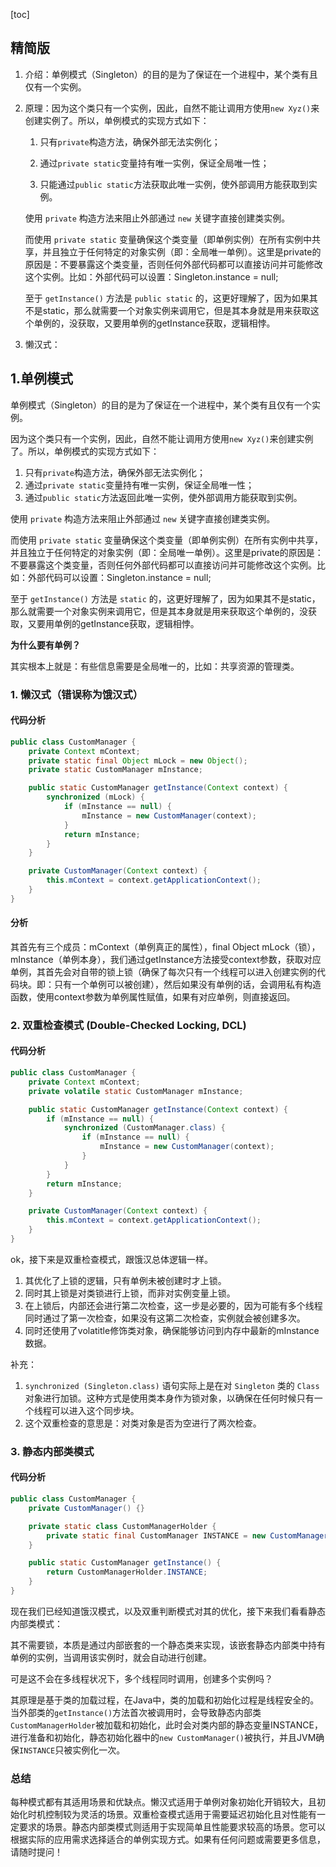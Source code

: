 [toc]

## 精简版

1. 介绍：单例模式（Singleton）的目的是为了保证在一个进程中，某个类有且仅有一个实例。

2. 原理：因为这个类只有一个实例，因此，自然不能让调用方使用`new Xyz()`来创建实例了。所以，单例模式的实现方式如下：

   1. 只有`private`构造方法，确保外部无法实例化；

   2. 通过`private static`变量持有唯一实例，保证全局唯一性；

   3. 只能通过`public static`方法获取此唯一实例，使外部调用方能获取到实例。

      

   使用 `private` 构造方法来阻止外部通过 `new` 关键字直接创建类实例。

   而使用 `private static` 变量确保这个类变量（即单例实例）在所有实例中共享，并且独立于任何特定的对象实例（即：全局唯一单例）。这里是private的原因是：不要暴露这个类变量，否则任何外部代码都可以直接访问并可能修改这个实例。比如：外部代码可以设置：Singleton.instance = null;

   至于 `getInstance()` 方法是 `public static` 的，这更好理解了，因为如果其不是static，那么就需要一个对象实例来调用它，但是其本身就是用来获取这个单例的，没获取，又要用单例的getInstance获取，逻辑相悖。

3. 懒汉式：



## 1.单例模式

单例模式（Singleton）的目的是为了保证在一个进程中，某个类有且仅有一个实例。

因为这个类只有一个实例，因此，自然不能让调用方使用`new Xyz()`来创建实例了。所以，单例模式的实现方式如下：

1. 只有`private`构造方法，确保外部无法实例化；
2. 通过`private static`变量持有唯一实例，保证全局唯一性；
3. 通过`public static`方法返回此唯一实例，使外部调用方能获取到实例。



使用 `private` 构造方法来阻止外部通过 `new` 关键字直接创建类实例。

而使用 `private static` 变量确保这个类变量（即单例实例）在所有实例中共享，并且独立于任何特定的对象实例（即：全局唯一单例）。这里是private的原因是：不要暴露这个类变量，否则任何外部代码都可以直接访问并可能修改这个实例。比如：外部代码可以设置：Singleton.instance = null;

至于 `getInstance()` 方法是 `static` 的，这更好理解了，因为如果其不是static，那么就需要一个对象实例来调用它，但是其本身就是用来获取这个单例的，没获取，又要用单例的getInstance获取，逻辑相悖。



**为什么要有单例？**

其实根本上就是：有些信息需要是全局唯一的，比如：共享资源的管理类。

### 1. 懒汉式（错误称为饿汉式）

#### 代码分析

```java
public class CustomManager {
    private Context mContext;
    private static final Object mLock = new Object();
    private static CustomManager mInstance;

    public static CustomManager getInstance(Context context) {
        synchronized (mLock) {
            if (mInstance == null) {
                mInstance = new CustomManager(context);
            }
            return mInstance;
        }
    }

    private CustomManager(Context context) {
        this.mContext = context.getApplicationContext();
    }
}
```

#### 分析

其首先有三个成员：mContext（单例真正的属性），final Object mLock（锁），mInstance（单例本身），我们通过getInstance方法接受context参数，获取对应单例，其首先会对自带的锁上锁（确保了每次只有一个线程可以进入创建实例的代码块。即：只有一个单例可以被创建），然后如果没有单例的话，会调用私有构造函数，使用context参数为单例属性赋值，如果有对应单例，则直接返回。	

### 2. 双重检查模式 (Double-Checked Locking, DCL)

#### 代码分析

```java
public class CustomManager {
    private Context mContext;
    private volatile static CustomManager mInstance;

    public static CustomManager getInstance(Context context) {
        if (mInstance == null) {
            synchronized (CustomManager.class) {
                if (mInstance == null) {
                    mInstance = new CustomManager(context);
                }
            }
        }
        return mInstance;
    }

    private CustomManager(Context context) {
        this.mContext = context.getApplicationContext();
    }
}
```

ok，接下来是双重检查模式，跟饿汉总体逻辑一样。

1. 其优化了上锁的逻辑，只有单例未被创建时才上锁。
2. 同时其上锁是对类锁进行上锁，而非对实例变量上锁。
3. 在上锁后，内部还会进行第二次检查，这一步是必要的，因为可能有多个线程同时通过了第一次检查，如果没有这第二次检查，实例就会被创建多次。
4. 同时还使用了volatitle修饰类对象，确保能够访问到内存中最新的mInstance数据。

补充：

1. `synchronized (Singleton.class)` 语句实际上是在对 `Singleton` 类的 `Class` 对象进行加锁。这种方式是使用类本身作为锁对象，以确保在任何时候只有一个线程可以进入这个同步块。
1. 这个双重检查的意思是：对类对象是否为空进行了两次检查。

### 3. 静态内部类模式

#### 代码分析

```java
public class CustomManager {
    private CustomManager() {}

    private static class CustomManagerHolder {
        private static final CustomManager INSTANCE = new CustomManager();
    }

    public static CustomManager getInstance() {
        return CustomManagerHolder.INSTANCE;
    }
}
```

现在我们已经知道饿汉模式，以及双重判断模式对其的优化，接下来我们看看静态内部类模式：

其不需要锁，本质是通过内部嵌套的一个静态类来实现，该嵌套静态内部类中持有单例的实例，当调用该实例时，就会自动进行创建。

可是这不会在多线程状况下，多个线程同时调用，创建多个实例吗？

其原理是基于类的加载过程，在Java中，类的加载和初始化过程是线程安全的。当外部类的`getInstance()`方法首次被调用时，会导致静态内部类`CustomManagerHolder`被加载和初始化，此时会对类内部的静态变量INSTANCE，进行准备和初始化，静态初始化器中的`new CustomManager()`被执行，并且JVM确保`INSTANCE`只被实例化一次。

### 总结

每种模式都有其适用场景和优缺点。懒汉式适用于单例对象初始化开销较大，且初始化时机控制较为灵活的场景。双重检查模式适用于需要延迟初始化且对性能有一定要求的场景。静态内部类模式则适用于实现简单且性能要求较高的场景。您可以根据实际的应用需求选择适合的单例实现方式。如果有任何问题或需要更多信息，请随时提问！